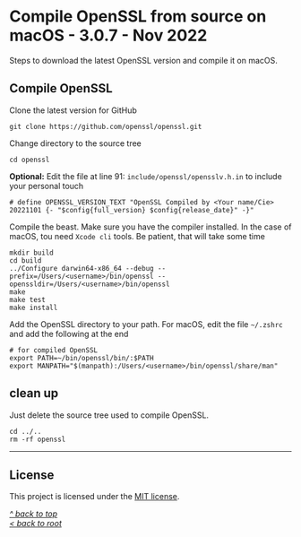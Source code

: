# Compile OpenSSL from source on macOS - 3.0.7 - Nov 2022
Steps to download the latest OpenSSL version and compile it on macOS.
## Compile OpenSSL
Clone the latest version for GitHub
```shell
git clone https://github.com/openssl/openssl.git
```
Change directory to the source tree
```shell
cd openssl
```
**Optional:** Edit the file at line 91: `include/openssl/opensslv.h.in` to include your personal touch
```
# define OPENSSL_VERSION_TEXT "OpenSSL Compiled by <Your name/Cie> 20221101 {- "$config{full_version} $config{release_date}" -}"
```
Compile the beast. Make sure you have the compiler installed. In the case of macOS, tou need `Xcode cli` tools. Be patient, that will take some time
```shell
mkdir build
cd build
../Configure darwin64-x86_64 --debug --prefix=/Users/<username>/bin/openssl --openssldir=/Users/<username>/bin/openssl
make 
make test
make install
```
Add the OpenSSL directory to your path. For macOS, edit the file `~/.zshrc` and add the following at the end
```shell
# for compiled OpenSSL
export PATH=~/bin/openssl/bin/:$PATH
export MANPATH="$(manpath):/Users/<username>/bin/openssl/share/man"
```
## clean up
Just delete the source tree used to compile OpenSSL.
```shell
cd ../..
rm -rf openssl
```
***
## License
This project is licensed under the [MIT license](/LICENSE).

[_^ back to top_](#Compile-OpenSSL-from-source-on-macOS---3.0.7---Nov-2022)  
[_< back to root_](../../../)
